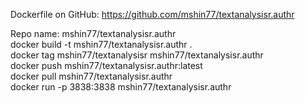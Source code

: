 Dockerfile on GitHub: https://github.com/mshin77/textanalysisr.authr   

Repo name: mshin77/textanalysisr.authr \
docker build -t mshin77/textanalysisr.authr . \
docker tag  mshin77/textanalysisr  mshin77/textanalysisr.authr \
docker push  mshin77/textanalysisr.authr:latest \
docker pull mshin77/textanalysisr.authr \
docker run -p 3838:3838 mshin77/textanalysisr.authr


